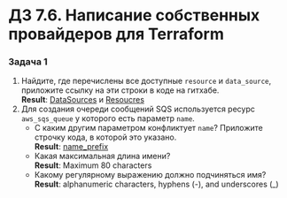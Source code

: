 # ДЗ 7.6. Написание собственных провайдеров для Terraform

### Задача 1

1. Найдите, где перечислены все доступные `resource` и `data_source`, приложите ссылку на эти строки в коде на 
гитхабе.  
 __Result__: 
   [DataSources](https://github.com/hashicorp/terraform-provider-aws/blob/121a3e345be6f9404fdae287e6acab4e45e1a2c7/aws/provider.go#L186)
   и [Resoucres](https://github.com/hashicorp/terraform-provider-aws/blob/121a3e345be6f9404fdae287e6acab4e45e1a2c7/aws/provider.go#L447)
2. Для создания очереди сообщений SQS используется ресурс `aws_sqs_queue` у которого есть параметр `name`. 
    * С каким другим параметром конфликтует `name`? Приложите строчку кода, в которой это указано.  
      __Result__: [name_prefix](https://github.com/hashicorp/terraform-provider-aws/blob/ac06ced75cba0daf09fef2938752ad13cc6fff6e/aws/resource_aws_sqs_queue.go#L65)
    * Какая максимальная длина имени?  
      __Result__: Maximum 80 characters
    * Какому регулярному выражению должно подчиняться имя?  
      __Result__: alphanumeric characters, hyphens (-), and underscores (_)
    
